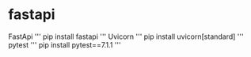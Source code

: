 # fastapi

FastApi
'''
    pip install fastapi
'''
Uvicorn
'''
    pip install uvicorn[standard]
'''
pytest
'''
    pip install pytest==7.1.1
'''